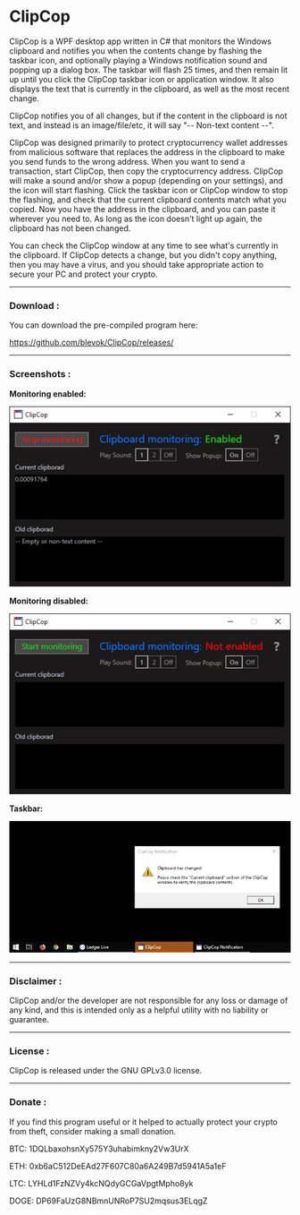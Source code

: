 # ClipCop

ClipCop is a WPF desktop app written in C# that monitors the Windows clipboard and notifies you when the contents change by flashing the taskbar icon, and optionally playing a Windows notification sound and popping up a dialog box. The taskbar will flash 25 times, and then remain lit up until you click the ClipCop taskbar icon or application window. It also displays the text that is currently in the clipboard, as well as the most recent change.

ClipCop notifies you of all changes, but if the content in the clipboard is not text, and instead is an image/file/etc, it will say "-- Non-text content --".

ClipCop was designed primarily to protect cryptocurrency wallet addresses from malicious software that replaces the address in the clipboard to make you send funds to the wrong address.
When you want to send a transaction, start ClipCop, then copy the cryptocurrency address. ClipCop will make a sound and/or show a popup (depending on your settings), and the icon will start flashing. Click the taskbar icon or ClipCop window to stop the flashing, and check that the current clipboard contents match what you copied. Now you have the address in the clipboard, and you can paste it wherever you need to. As long as the icon doesn't light up again, the clipboard has not been changed.

You can check the ClipCop window at any time to see what's currently in the clipboard. If ClipCop detects a change, but you didn't copy anything, then you may have a virus, and you should take appropriate action to secure your PC and protect your crypto.

------------------------------

### Download :

You can download the pre-compiled program here:

https://github.com/blevok/ClipCop/releases/

------------------------------

### Screenshots : 

**Monitoring enabled:**

![Monitoring enabled](https://raw.githubusercontent.com/blevok/ClipCop/master/ClipCop/cc-on.png)

**Monitoring disabled:**

![Monitoring disabled](https://raw.githubusercontent.com/blevok/ClipCop/master/ClipCop/cc-off.png)

**Taskbar:**

![Taskbar](https://raw.githubusercontent.com/blevok/ClipCop/master/ClipCop/cc-taskbar.png)

------------------------------

### Disclaimer :

ClipCop and/or the developer are not responsible for any loss or damage of any kind, and this is intended only as a helpful utility with no liability or guarantee.

------------------------------

### License :

ClipCop is released under the GNU GPLv3.0 license.

------------------------------

### Donate :

If you find this program useful or it helped to actually protect your crypto from theft, consider making a small donation.

BTC: 1DQLbaxohsnXy575Y3uhabimkny2Vw3UrX

ETH: 0xb6aC512DeEAd27F607C80a6A249B7d5941A5a1eF

LTC: LYHLd1FzNZVy4kcNQdyGCGaVpgtMpho8yk

DOGE: DP69FaUzG8NBmnUNRoP7SU2mqsus3ELqgZ